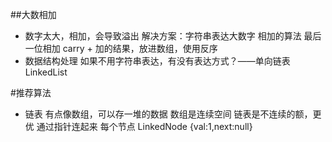 ##大数相加
- 数字太大，相加，会导致溢出
 解决方案：字符串表达大数字 相加的算法 最后一位相加 carry + 加的结果，放进数组，使用反序
- 数据结构处理
    如果不用字符串表达，有没有表达方式？——单向链表 LinkedList

#推荐算法 
- 链表
    有点像数组，可以存一堆的数据
    数组是连续空间
    链表是不连续的额，更优 通过指针连起来
    每个节点 LinkedNode
    {val:1,next:null}